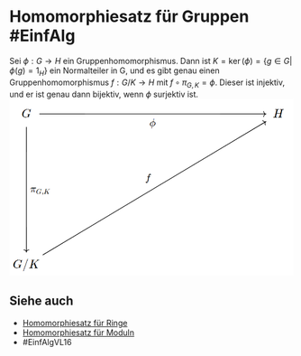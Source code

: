 # Homomorphiesatz für Gruppen #EinfAlg 
Sei $\phi:G\to H$ ein Gruppenhomomorphismus. Dann ist $K=\ker(\phi)=\{g\in G| \phi(g)=1_H\}$ ein Normalteiler in G, und es gibt genau einen Gruppenhomomorphismus $f:G/K\to H$ mit $f\circ \pi_{G,K}=\phi$. Dieser ist injektiv, und er ist genau dann bijektiv, wenn $\phi$ surjektiv ist.
![](Res/Pasted%20image%2020210127092202.png)
## Siehe auch
- [Homomorphiesatz für Ringe](Einf.%20Alg/Theorems/Homomorphiesatz%20f%C3%BCr%20Ringe.md)
- [Homomorphiesatz für Moduln](Einf.%20Alg/Theorems/Homomorphiesatz%20f%C3%BCr%20Moduln.md)
- #EinfAlgVL16 